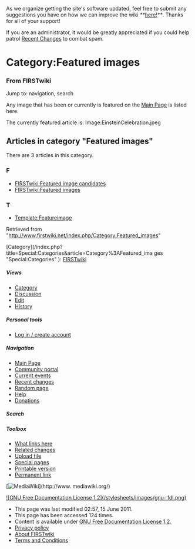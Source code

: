 As we organize getting the site's software updated, feel free to submit any
suggestions you have on how we can improve the wiki
_**_[here!](/index.php/User:Hallry/Suggestions "User:Hallry/Suggestions"
)_**_. Thanks for all of your support!

If you are an administrator, it would be greatly appreciated if you could help
patrol [Recent Changes](/index.php/Special:Recentchanges
"Special:Recentchanges" ) to combat spam.

# Category:Featured images

### From FIRSTwiki

Jump to: navigation, search

Any image that has been or currently is featured on the [Main
Page](/index.php/Main_Page "Main Page" ) is listed here.

The currently featured article is: Image:EinsteinCelebration.jpeg

  

## Articles in category "Featured images"

There are 3 articles in this category.

### F

  * [FIRSTwiki:Featured image candidates](/index.php/FIRSTwiki:Featured_image_candidates "FIRSTwiki:Featured image candidates" )
  * [FIRSTwiki:Featured images](/index.php/FIRSTwiki:Featured_images "FIRSTwiki:Featured images" )

### T

  * [Template:Featureimage](/index.php/Template:Featureimage "Template:Featureimage" )

Retrieved from "<http://www.firstwiki.net/index.php/Category:Featured_images>"

[Category](/index.php?title=Special:Categories&article=Category%3AFeatured_ima
ges "Special:Categories" ): [FIRSTwiki](/index.php/Category:FIRSTwiki
"Category:FIRSTwiki" )

##### Views

  * [Category](/index.php/Category:Featured_images)
  * [Discussion](/index.php?title=Category_talk:Featured_images&action=edit)
  * [Edit](/index.php?title=Category:Featured_images&action=edit)
  * [History](/index.php?title=Category:Featured_images&action=history)

##### Personal tools

  * [Log in / create account](/index.php?title=Special:Userlogin&returnto=Category:Featured_images)

[](/index.php/Main_Page "Main Page" )

##### Navigation

  * [Main Page](/index.php/Main_Page)
  * [Community portal](/index.php/FIRSTwiki:Community_portal)
  * [Current events](/index.php/Current_events)
  * [Recent changes](/index.php/Special:Recentchanges)
  * [Random page](/index.php/Special:Random)
  * [Help](/index.php/FIRSTwiki:Help)
  * [Donations](/index.php/FIRSTwiki:Site_support)

##### Search



##### Toolbox

  * [What links here](/index.php/Special:Whatlinkshere/Category:Featured_images)
  * [Related changes](/index.php/Special:Recentchangeslinked/Category:Featured_images)
  * [Upload file](/index.php/Special:Upload)
  * [Special pages](/index.php/Special:Specialpages)
  * [Printable version](/index.php?title=Category:Featured_images&printable=yes)
  * [Permanent link](/index.php?title=Category:Featured_images&oldid=80534)

[![MediaWiki](/skins/common/images/poweredby_mediawiki_88x31.png)](http://www.
mediawiki.org/)

[![GNU Free Documentation License 1.2](/stylesheets/images/gnu-
fdl.png)](http://www.gnu.org/copyleft/fdl.html)

  * This page was last modified 02:57, 15 June 2011.
  * This page has been accessed 124 times.
  * Content is available under [GNU Free Documentation License 1.2](http://www.gnu.org/copyleft/fdl.html "http://www.gnu.org/copyleft/fdl.html" ).
  * [Privacy policy](/index.php/FIRSTwiki:Privacy_policy "FIRSTwiki:Privacy policy" )
  * [About FIRSTwiki](/index.php/FIRSTwiki:About "FIRSTwiki:About" )
  * [Terms and Conditions](/index.php/FIRSTwiki:Terms_and_conditions "FIRSTwiki:Terms and conditions" )

